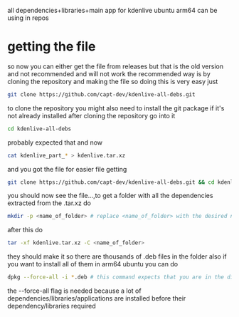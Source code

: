 all dependencies+libraries+main app for kdenlive ubuntu arm64 can be using in repos
# getting the file
so now you can either get the file from releases but that is the old version and not recommended and will not work 
the recommended way is by cloning the repository and making the file so doing this is very easy just
```sh
git clone https://github.com/capt-dev/kdenlive-all-debs.git
```
to clone the repository you might also need to install the git package if it's not already installed 
after cloning the repository go into it
```sh
cd kdenlive-all-debs
```
probably expected that and now
```sh
cat kdenlive_part_* > kdenlive.tar.xz
```
and you got the file
for easier file getting
```sh
git clone https://github.com/capt-dev/kdenlive-all-debs.git && cd kdenlive-all-debs && cat kdenlive_part_* > kdenlive.tar.xz
```
you should now see the file...,to get a folder with all the dependencies extracted from the .tar.xz do
```sh
mkdir -p <name_of_folder> # replace <name_of_folder> with the desired name of folder with all dependencies
```
after this do
```sh
tar -xf kdenlive.tar.xz -C <name_of_folder>
```
they should make it so there are thousands of .deb files in the folder also if you want to install all of them in arm64 ubuntu you can do 
```sh
dpkg --force-all -i *.deb # this command expects that you are in the directory with all the dependency and app and libraries
```
the --force-all flag is needed because a lot of dependencies/libraries/applications are installed before their dependency/libraries required
